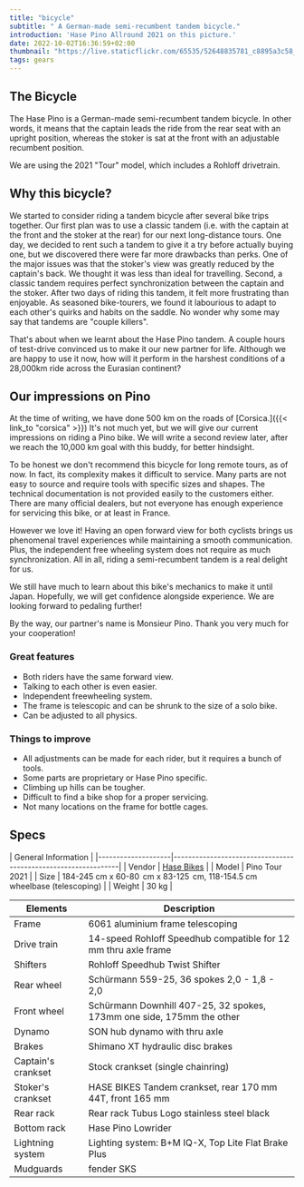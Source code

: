 ```yaml
---
title: "bicycle"
subtitle: " A German-made semi-recumbent tandem bicycle."
introduction: 'Hase Pino Allround 2021 on this picture.'
date: 2022-10-02T16:36:59+02:00
thumbnail: "https://live.staticflickr.com/65535/52648835781_c8895a3c58_k.jpg"
tags: gears
---
```


## The Bicycle
The Hase Pino is a German-made semi-recumbent tandem bicycle.
In other words, it means that the captain leads the ride from the rear seat with an upright position, whereas the stoker is sat at the front with an adjustable recumbent position.

We are using the 2021 "Tour" model, which includes a Rohloff drivetrain. 

## Why this bicycle?
We started to consider riding a tandem bicycle after several bike trips together.
Our first plan was to use a classic tandem (i.e. with the captain at the front and the stoker at the rear) for our next long-distance tours.
One day, we decided to rent such a tandem to give it a try before actually buying one, but we discovered there were far more drawbacks than perks.
One of the major issues was that the stoker's view was greatly reduced by the captain's back.
We thought it was less than ideal for travelling.
Second, a classic tandem requires perfect synchronization between the captain and the stoker. 
After two days of riding this tandem, it felt more frustrating than enjoyable. 
As seasoned bike-tourers, we found it labourious to adapt to each other's quirks and habits on the saddle. 
No wonder why some may say that tandems are "couple killers".

That's about when we learnt about the Hase Pino tandem. A couple hours of test-drive convinced us to make it our new partner for life.
Although we are happy to use it now, how will it perform in the harshest conditions of a 28,000km ride across the Eurasian continent?

## Our impressions on Pino
At the time of writing, we have done 500 km on the roads of [Corsica.]({{< link_to "corsica" >}}) 
It's not much yet, but we will give our current impressions on riding a Pino bike.
We will write a second review later, after we reach the 10,000 km goal with this buddy, for better hindsight.

To be honest we don't recommend this bicycle for long remote tours, as of now.
In fact, its complexity makes it difficult to service.
Many parts are not easy to source and require tools with specific sizes and shapes.
The technical documentation is not provided easily to the customers either.
There are many official dealers, but not everyone has enough experience for servicing this bike, or at least in France.

However we love it!
Having an open forward view for both cyclists brings us phenomenal travel experiences while maintaining a smooth communication.
Plus, the independent free wheeling system does not require as much synchronization.
All in all, riding a semi-recumbent tandem is a real delight for us.

We still have much to learn about this bike's mechanics to make it until Japan. 
Hopefully, we will get confidence alongside experience. 
We are looking forward to pedaling further!

By the way, our partner's name is Monsieur Pino. 
Thank you very much for your cooperation!

### Great features
- Both riders have the same forward view.
- Talking to each other is even easier.
- Independent freewheeling system. 
- The frame is telescopic and can be shrunk to the size of a solo bike.
- Can be adjusted to all physics. 

### Things to improve
- All adjustments can be made for each rider, but it requires a bunch of tools.
- Some parts are proprietary or Hase Pino specific.
- Climbing up hills can be tougher.
- Difficult to find a bike shop for a proper servicing.
- Not many locations on the frame for bottle cages.

## Specs

|         General Information                                                        |
|--------------------|---------------------------------------------------------------|
| Vendor        | [Hase Bikes](https://hasebikes.com)                                |
| Model         | Pino Tour 2021                                                     |
| Size          | 184-245 cm x 60-80  cm x 83-125  cm, 118-154.5 cm wheelbase (telescoping)    |
| Weight        | 30 kg                                                              |



| Elements              | Description                            |
|--------------------|---------------------------------------------------------------|
| Frame              | 6061 aluminium frame telescoping                              |
| Drive train        | 14-speed Rohloff Speedhub compatible for 12 mm thru axle frame |
| Shifters           | Rohloff Speedhub Twist Shifter                                |
| Rear wheel         | Schürmann 559-25, 36 spokes 2,0 - 1,8 - 2,0                   |
| Front wheel        | Schürmann Downhill 407-25, 32 spokes, 173mm one side, 175mm the other  |
| Dynamo             | SON hub dynamo with thru axle                                 |
| Brakes             | Shimano XT hydraulic disc brakes                              |
| Captain's crankset | Stock crankset (single chainring)                             |
| Stoker's crankset  | HASE BIKES Tandem crankset, rear 170 mm 44T, front 165 mm     |
| Rear rack          | Rear rack Tubus Logo stainless steel black                    |
| Bottom rack        | Hase Pino Lowrider                                            |
| Lightning system   | Lighting system: B+M IQ-X, Top Lite Flat Brake Plus           |
| Mudguards          | fender SKS                                                    |
